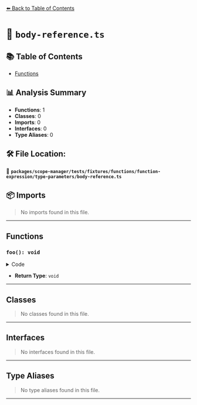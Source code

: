 [⬅️ Back to Table of Contents](../../../../../../../index.md)

# 📄 `body-reference.ts`

## 📚 Table of Contents

- [Functions](#functions)

## 📊 Analysis Summary

- **Functions**: 1
- **Classes**: 0
- **Imports**: 0
- **Interfaces**: 0
- **Type Aliases**: 0

## 🛠️ File Location:
📂 **`packages/scope-manager/tests/fixtures/functions/function-expression/type-parameters/body-reference.ts`**

## 📦 Imports

> No imports found in this file.


---

## Functions

### `foo(): void`

<details><summary>Code</summary>

```ts
function <T>() {
  let x: T;
}
```
</details>

- **Return Type**: `void`

---

## Classes

> No classes found in this file.


---

## Interfaces

> No interfaces found in this file.


---

## Type Aliases

> No type aliases found in this file.


---